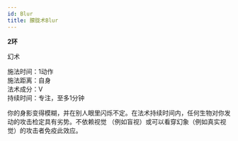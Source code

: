 ```yaml
---
id: Blur
title: 朦胧术Blur
---
```


**2环**

幻术

施法时间：1动作  
施法距离：自身  
法术成分：V  
持续时间：专注，至多1分钟  


你的身影变得模糊，并在别人眼里闪烁不定。在法术持续时间内，任何生物对你发动的攻击检定具有劣势。不依赖视觉
（例如盲视）或可以看穿幻象（例如真实视觉）的攻击者免疫此效应。
